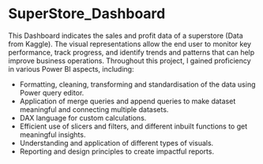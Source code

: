 # SuperStore_Dashboard
This Dashboard indicates the sales and profit data of a superstore (Data from Kaggle). The visual representations allow the end user to monitor key performance, track progress, and identify trends and patterns that can help improve business operations.
Throughout this project, I gained proficiency in various Power BI aspects, including:
* Formatting, cleaning, transforming and standardisation of the data using Power query editor.
* Application of merge queries and append queries to make dataset meaningful and connecting multiple datasets.
* DAX language for custom calculations.
* Efficient use of slicers and filters, and different inbuilt functions to get meaningful insights.
* Understanding and application of different types of visuals.
* Reporting and design principles to create impactful reports.
